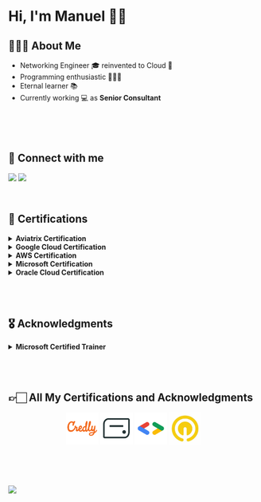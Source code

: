 # Hi, I'm Manuel 👋🏻 #

## 👨🏻‍💻  About Me ##

- Networking Engineer 🎓 reinvented to Cloud 💬 
- Programming enthusiastic 👨🏻‍💻 
- Eternal learner 📚 
- Currently working 💻 as <strong>Senior Consultant</strong>

</br>
</br>
</br>

## 🔗  Connect with me ##

[![](https://img.shields.io/badge/GitHub-%23121011.svg?style=for-the-badge&logo=Github&logoColor=white)](https://github.com/manueldiazsoto)
[![](https://img.shields.io/badge/linkedin-%230077B5.svg?style=for-the-badge&logo=linkedin)](https://www.linkedin.com/in/manueldiazsoto/)


</br>

## 🏅  Certifications ##

<details>
    <summary><strong>Aviatrix Certification</strong></summary>
    </br>
    <table>
        <tr>
            <td width="200"><p align="center"><img src="/images/badge_aviatrix_multicloud_network_associate.png" alt="" height="125" wi
            dth="125"></p></td>
        </tr>
        <tr>
            <td><p align="center"><a href="https://www.credly.com/badges/b321726a-fec4-495e-ab7e-e8814d8b9f59">Aviatrix Certified Engineer - Multi-Cloud Network Associate</a></p></td>
        </tr>
    </table>
</details>
<details>
    <summary><strong>Google Cloud Certification</strong></summary>
    </br>
    <table>
        <tr>
            <td width="200"><p align="center"><img src="/images/badge_google_cloud_certified_cloud_digital_leader.png" alt="" height="125" width="125"></p></td>
        </tr>
        <tr>
            <td><p align="center"><a href="https://www.credential.net/5916bb03-d3bf-4c74-a186-88db50f071ff">Google Cloud Certified - Cloud Digital Leader</a></p></td>
        </tr>
    </table>
</details>
<details>
    <summary><strong>AWS Certification</strong></summary>
    </br>
    <table>
        <tr>
            <td width="200"><p align="center"><img src="/images/badge_aws_certified_cloud_practitioner.png" alt="" height="125" width="125"></p></td>
            <td width="200"><p align="center"><img src="/images/badge_aws_certified_solutions_architect_associate.png" alt="" height="125" width="125"></p></td>
        </tr>
        <tr>
            <td><p align="center"><a href="https://www.credly.com/badges/14377f94-0763-40ff-8172-acbb445a0f0b">AWS Certified Cloud Practitioner</a></p></td>
            <td><p align="center"><a href="https://www.credly.com/badges/313bb8d3-5314-4bab-9032-376fe8bf1f67">AWS Certified Solutions Architect - Associate</a></p></td>
        </tr>
    </table>
</details>
<details>
    <summary><strong>Microsoft Certification</strong></summary>
    </br>
    <table>
        <tr>
            <td width="200"><p align="center"><img src="/images/badge_ms_az900.png" alt="" height="125" width="125"></p></td>
            <td width="200"><p align="center"><img src="/images/badge_ms_dp900.png" alt="" height="125" width="125"></p></td>
            <td width="200"><p align="center"><img src="/images/badge_ms_ai900.png" alt="" height="125" width="125"></p></td>
            <td width="200"><p align="center"><img src="/images/badge_ms_pl900.png" alt="" height="125" width="125"></p></td>
        </tr>
        <tr>
            <td><p align="center"><a href="https://www.credly.com/badges/4e80a159-65e4-4832-8ae2-42e691cb33f0">Microsoft Certified: Azure Fundamentals</a></p></td>
            <td><p align="center"><a href="https://www.credly.com/badges/b4891267-919b-4114-8982-3d702a9d8dbd">Microsoft Certified: Azure Data Fundamentals</a></p></td>
            <td><p align="center"><a href="https://www.credly.com/badges/a2fa37c2-9f9f-487a-bcb8-fdd046b38eb8">Microsoft Certified: Azure AI Fundamentals</a></p></td>
            <td><p align="center"><a href="https://www.credly.com/badges/3e35d29b-f358-4ff6-b869-8946d3e877b3">Microsoft Certified: Power Platform Fundamentals</a></p></td>
        </tr>
        <tr>
            <td width="200"></td>
            <td width="200"></td>
            <td width="200"></td>
            <td width="200"></td>
        </tr>
        <tr>
            <td width="200"><p align="center"><img src="/images/badge_ms_sc900.png" alt="" height="125" width="125"></p></td>
            <td width="200"><p align="center"><img src="/images/badge_ms_mb910.png" alt="" height="125" width="125"></p></td>
            <td width="200"><p align="center"><img src="/images/badge_ms_az104.png" alt="" height="125" width="125"></p></td>
            <td width="200"><p align="center"><img src="/images/badge_ms_az204.png" alt="" height="125" width="125"></p></td>
        </tr>
        <tr>
            <td><p align="center"><a href="https://www.credly.com/badges/2c5ce055-c6db-4306-a857-92c4bc741546">Microsoft Certified: Security, Compliance, and Identity Fundamentals</a></p></td>
            <td><p align="center"><a href="https://www.credly.com/badges/c8841471-ff40-4c0d-8264-07601f3a1c62">Microsoft Certified: Dynamics 365 Fundamentals (CRM)</a></p></td>
            <td><p align="center"><a href="https://www.credly.com/badges/994ab82a-6a7c-451c-9f9f-227d144d5012">Microsoft Certified: Azure Administrator Associate</a></p></td>
            <td><p align="center"><a href="https://www.credly.com/badges/a612272d-3258-4c22-ad97-fb80d43d9f2c">Microsoft Certified: Azure Developer Associate</a></p></td>
        </tr>
        <tr>
            <td width="200"></td>
            <td width="200"></td>
            <td width="200"></td>
            <td width="200"></td>
        </tr>
        <tr>
            <td width="200"><p align="center"><img src="/images/badge_ms_dp100.png" alt="" height="125" width="125"></p></td>
            <td width="200"></td>
            <td width="200"></td>
            <td width="200"></td>
        </tr>
        <tr>
            <td><p align="center"><a href="https://www.credly.com/badges/8c586eb6-88fc-4104-9a3f-ce6549405a28">Microsoft Certified: Azure Data Scientist Associate</a></p></td>
            <td></td>
            <td></td>
            <td></td>
        </tr>
    </table>
</details>
<details>
    <summary><strong>Oracle Cloud Certification</strong></summary>
    </br>
    <table>
        <tr>
            <td width="200"><p align="center"><img src="/images/badge_oracle_cloud_infrastructure_foundations_2021_certified_associate.png" alt="" height="125" wi
            dth="125"></p></td>
        </tr>
        <tr>
            <td><p align="center"><a href="#">Oracle Cloud Infrastructure Foundations 2021 Certified Associate</a></p></td>
        </tr>
    </table>
</details>
</br>
</br>
</br>

## 🎖  Acknowledgments ##

<details>
    <summary><strong>Microsoft Certified Trainer</strong></summary>
    </br>
    <table>
        <tr>
            <td width="200"><p align="center"><img src="/images/badge_mct_21-22.png" alt="" height="125" width="125"></p></td>
            <td width="200"><p align="center"><img src="/images/badge_mct_22-23.png" alt="" height="125" width="125"></p></td>
            <td width="200"><p align="center"><img src="/images/badge_mct_23-24.png" alt="" height="125" width="125"></p></td>
        </tr>
        <tr>
            <td><p align="center"><a href="https://www.credly.com/badges/7f21cf8d-7095-4e4c-ada6-8095a55db104">Microsoft Certified Trainer 2021-2022</a></p></td>
            <td><p align="center"><a href="https://www.credly.com/badges/4199c507-7981-4b7d-842d-a0e7311b3063">Microsoft Certified Trainer 2022-2023</a></p></td>
            <td><p align="center"><a href="https://www.credly.com/badges/3ce35660-3b34-4ab0-946d-b2b62c9cd8b5">Microsoft Certified Trainer 2023-2024</a></p></td>
        </tr>
    </table>
</details>
</br>
</br>
</br>

## 👉🏻  All My Certifications and Acknowledgments ##

<p align="center">
    <a href="https://www.credly.com/users/manueldiazsoto"><img src="/images/icon-credly.png" alt="Credly" height="65" width="65"></a>
    <a href="https://www.credential.net/profile/manueldiazsoto/wallet"><img src="/images/icon-accredible.png" alt="Accredible.net" height="65" width="65"></a>
    <a href="https://g.dev/manueldiazsoto"><img src="/images/icon-googledev.png" alt="Google Developer" height="65" width="65"></a>
    <a href="https://www.cloudskillsboost.google/public_profiles/120ef6de-26a5-42d4-93ce-e239968f37ab"><img src="/images/icon-qwiklabs.jpeg" alt="QwikLabs" height="65" width="65"></a>
</p>
</br>
</br>
</br>

![](https://komarev.com/ghpvc/?username=manueldiazsoto)

<!-- 
## 📈 Stats ##

<p align="center">
    <img align="center" src="https://github-readme-stats.vercel.app/api/top-langs/?username=manueldiazsoto&layout=compact&show_icons=true&title_color=fff&icon_color=79ff97&text_color=9f9f9f&bg_color=151515" height="150"><img align="center" src="https://github-readme-stats.vercel.app/api/?username=manueldiazsoto&hide=contribs,prs&show_icons=true&title_color=fff&icon_color=79ff97&text_color=9f9f9f&bg_color=151515" height="150">
</p>
--> 